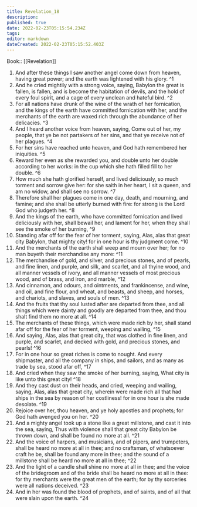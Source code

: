```yaml
---
title: Revelation_18
description: 
published: true
date: 2022-02-23T05:15:54.234Z
tags: 
editor: markdown
dateCreated: 2022-02-23T05:15:52.403Z
---
```


 Book:: [[Revelation]]
 1. And after these things I saw another angel come down from heaven, having great power; and the earth was lightened with his glory. ^1
 2. And he cried mightily with a strong voice, saying, Babylon the great is fallen, is fallen, and is become the habitation of devils, and the hold of every foul spirit, and a cage of every unclean and hateful bird. ^2
 3. For all nations have drunk of the wine of the wrath of her fornication, and the kings of the earth have committed fornication with her, and the merchants of the earth are waxed rich through the abundance of her delicacies. ^3
 4. And I heard another voice from heaven, saying, Come out of her, my people, that ye be not partakers of her sins, and that ye receive not of her plagues. ^4
 5. For her sins have reached unto heaven, and God hath remembered her iniquities. ^5
 6. Reward her even as she rewarded you, and double unto her double according to her works: in the cup which she hath filled fill to her double. ^6
 7. How much she hath glorified herself, and lived deliciously, so much torment and sorrow give her: for she saith in her heart, I sit a queen, and am no widow, and shall see no sorrow. ^7
 8. Therefore shall her plagues come in one day, death, and mourning, and famine; and she shall be utterly burned with fire: for strong is the Lord God who judgeth her. ^8
 9. And the kings of the earth, who have committed fornication and lived deliciously with her, shall bewail her, and lament for her, when they shall see the smoke of her burning, ^9
 10. Standing afar off for the fear of her torment, saying, Alas, alas that great city Babylon, that mighty city! for in one hour is thy judgment come. ^10
 11. And the merchants of the earth shall weep and mourn over her; for no man buyeth their merchandise any more: ^11
 12. The merchandise of gold, and silver, and precious stones, and of pearls, and fine linen, and purple, and silk, and scarlet, and all thyine wood, and all manner vessels of ivory, and all manner vessels of most precious wood, and of brass, and iron, and marble, ^12
 13. And cinnamon, and odours, and ointments, and frankincense, and wine, and oil, and fine flour, and wheat, and beasts, and sheep, and horses, and chariots, and slaves, and souls of men. ^13
 14. And the fruits that thy soul lusted after are departed from thee, and all things which were dainty and goodly are departed from thee, and thou shalt find them no more at all. ^14
 15. The merchants of these things, which were made rich by her, shall stand afar off for the fear of her torment, weeping and wailing, ^15
 16. And saying, Alas, alas that great city, that was clothed in fine linen, and purple, and scarlet, and decked with gold, and precious stones, and pearls! ^16
 17. For in one hour so great riches is come to nought. And every shipmaster, and all the company in ships, and sailors, and as many as trade by sea, stood afar off, ^17
 18. And cried when they saw the smoke of her burning, saying, What city is like unto this great city! ^18
 19. And they cast dust on their heads, and cried, weeping and wailing, saying, Alas, alas that great city, wherein were made rich all that had ships in the sea by reason of her costliness! for in one hour is she made desolate. ^19
 20. Rejoice over her, thou heaven, and ye holy apostles and prophets; for God hath avenged you on her. ^20
 21. And a mighty angel took up a stone like a great millstone, and cast it into the sea, saying, Thus with violence shall that great city Babylon be thrown down, and shall be found no more at all. ^21
 22. And the voice of harpers, and musicians, and of pipers, and trumpeters, shall be heard no more at all in thee; and no craftsman, of whatsoever craft he be, shall be found any more in thee; and the sound of a millstone shall be heard no more at all in thee; ^22
 23. And the light of a candle shall shine no more at all in thee; and the voice of the bridegroom and of the bride shall be heard no more at all in thee: for thy merchants were the great men of the earth; for by thy sorceries were all nations deceived. ^23
 24. And in her was found the blood of prophets, and of saints, and of all that were slain upon the earth. ^24
